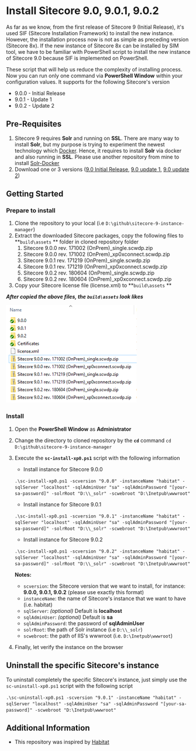 # Install Sitecore 9.0, 9.0.1, 9.0.2

As far as we know, from the first release of Sitecore 9 (Initial Release), it's used SIF (Sitecore Installation Framework) to install the new instance. However, the installation process now is not as simple as preceding version (Sitecore 8x). If the new instance of Sitecore 8x can be installed by SIM tool, we have to be familiar with PowerShell script to install the new instance of Sitecore 9.0 because SIF is implemented on PowerShell.

These script that will help us reduce the complexity of installing process. Now you can run only one command via **PowerShell Window** within your configuration values. It supports for the following Sitecore's version

- 9.0.0 - Initial Release
- 9.0.1 - Update 1
- 9.0.2 - Update 2

## Pre-Requisites

1. Sitecore 9 requires **Solr** and running on **SSL**. There are many way to install **Solr**, but my purpose is trying to experiment the newest technology which [Docker](https://www.docker.com/). Hence, it requires to install **Solr** via docker and also running in **SSL**. Please use another repository from mine to install [Solr-Docker]( https://github.com/kimcu-on-thenet/solr-docker)
2. Download one or 3 versions ([9.0 Initial Release](https://dev.sitecore.net/en/Downloads/Sitecore_Experience_Platform/90/Sitecore_Experience_Platform_90_Initial_Release.aspx), [9.0 update 1](https://dev.sitecore.net/en/Downloads/Sitecore_Experience_Platform/90/Sitecore_Experience_Platform_90_Update1.aspx), [9.0 update 2](https://dev.sitecore.net/en/Downloads/Sitecore_Experience_Platform/90/Sitecore_Experience_Platform_90_Update2.aspx))

## Getting Started

### Prepare to install

1. Clone the repository to your local (i.e `D:\github\sitecore-9-instance-manager`)
2. Extract the downloaded Sitecore packages, copy the following files to **`build\assets` ** folder in cloned repository folder
    1. Sitecore 9.0.0 rev. 171002 (OnPrem)_single.scwdp.zip
    2. Sitecore 9.0.0 rev. 171002 (OnPrem)_xp0xconnect.scwdp.zip
    3. Sitecore 9.0.1 rev. 171219 (OnPrem)_single.scwdp.zip
    4. Sitecore 9.0.1 rev. 171219 (OnPrem)_xp0xconnect.scwdp.zip
    5. Sitecore 9.0.2 rev. 180604 (OnPrem)_single.scwdp.zip
    6. Sitecore 9.0.2 rev. 180604 (OnPrem)_xp0xconnect.scwdp.zip
3. Copy your Sitecore license file (license.xml) to **`build\assets` **


**_After copied the above files, the `build\assets` look likes_**

![build/assets](documents/build-assets-folder.png)

### Install

1. Open the **PowerShell Window** as **Administrator**
2. Change the directory to cloned repository by the **`cd`** command
    `cd  D:\github\sitecore-9-instance-manager`
3. Execute the **`sc-install-xp0.ps1`** script with the following information

    - Install instance for Sitecore 9.0.0

    `.\sc-install-xp0.ps1 -scversion "9.0.0" -instanceName "habitat" -sqlServer "localhost" -sqlAdminUser "sa" -sqlAdminPassword "[your-sa-password]" -solrRoot "D:\\_solr" -scwebroot "D:\Inetpub\wwwroot"`
    - Install instance for Sitecore 9.0.1

    `.\sc-install-xp0.ps1 -scversion "9.0.1" -instanceName "habitat" -sqlServer "localhost" -sqlAdminUser "sa" -sqlAdminPassword "[your-sa-password]" -solrRoot "D:\\_solr" -scwebroot "D:\Inetpub\wwwroot"`
    - Install instance for Sitecore 9.0.2
    
    `.\sc-install-xp0.ps1 -scversion "9.0.2" -instanceName "habitat" -sqlServer "localhost" -sqlAdminUser "sa" -sqlAdminPassword "[your-sa-password]" -solrRoot "D:\\_solr" -scwebroot "D:\Inetpub\wwwroot"`


    **Notes:**

    - `scversion`: the Sitecore version that we want to install, for instance: **9.0.0, 9.0.1, 9.0.2** (please use exactly this format)
    - `instanceName`: the name of Sitecore's instance that we want to have (i.e. habitat)
    - `sqlServer`: _(optional)_ Default is **localhost**
    - `sqlAdminUser`: _(optional)_ Default is **sa**
    - `sqlAdminPassword`: the password of **sqlAdminUser**
    - `solrRoot`: the path of Solr instance (i.e `D:\\_solr`)
    - `scwebroot`: the path of IIS's wwwroot (i.e. `D:\Inetpub\wwwroot`)

4. Finally, let verify the instance on the browser

## Uninstall the specific Sitecore's instance

To uninstall completely the specific Sitecore's instance, just simply use the `sc-uninstall-xp0.ps1` script with the following script

`.\sc-uninstall-xp0.ps1 -scversion "9.0.1" -instanceName "habitat" -sqlServer "localhost" -sqlAdminUser "sa" -sqlAdminPassword "[your-sa-password]" -scwebroot "D:\Inetpub\wwwroot"`

## Additional Information

- This repository was inspired by [Habitat](https://github.com/Sitecore/Habitat)